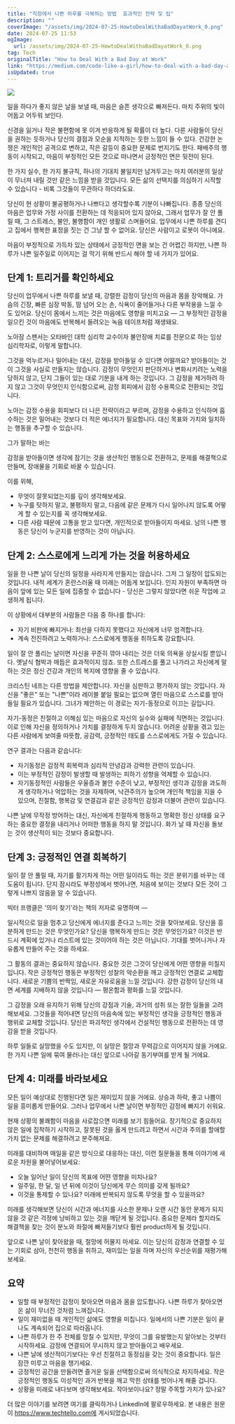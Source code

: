 ```yaml
---
title: "직장에서 나쁜 하루를 극복하는 방법  효과적인 전략 및 팁"
description: ""
coverImage: "/assets/img/2024-07-25-HowtoDealWithaBadDayatWork_0.png"
date: 2024-07-25 11:53
ogImage:
  url: /assets/img/2024-07-25-HowtoDealWithaBadDayatWork_0.png
tag: Tech
originalTitle: "How to Deal With a Bad Day at Work"
link: "https://medium.com/code-like-a-girl/how-to-deal-with-a-bad-day-at-work-b23a3c3c3c1d"
isUpdated: true
---
```


<img src="/assets/img/2024-07-25-HowtoDealWithaBadDayatWork_0.png" />

일을 하다가 좋지 않은 날을 보낼 때, 마음은 슬픈 생각으로 빠져든다. 마치 주위의 빛이 어둡고 어두워 보인다.

신경을 잃거나 작은 불편함에 못 이겨 반응하게 될 확률이 더 높다. 다른 사람들이 당신을 권하는 듯하거나 당신의 결점과 모순을 지적하는 듯한 느낌이 들 수 있다. 건강한 논쟁은 개인적인 공격으로 변하고, 작은 갈등이 중요한 문제로 번지기도 한다. 패배주의 행동이 시작되고, 마음이 부정적인 모든 것으로 떠나면서 긍정적인 면은 뒷전이 된다.

한 가지 실수, 한 가지 불규칙, 하나의 기대치 불일치만 남겨두고는 마치 여러분의 일상이 무너져 내릴 것만 같은 느낌을 받을 것입니다. 모든 삶의 선택지를 의심하기 시작할 수 있습니다 - 비록 그것들이 무관하다 하더라도요.

<div class="content-ad"></div>

당신이 현 상황이 불공평하거나 나쁘다고 생각할수록 기분이 나빠집니다. 종종 당신의 마음은 업무와 가정 사이를 전환하는 데 적응되어 있지 않아요, 그래서 업무가 잘 안 풀릴 때, 그 스트레스, 불안, 불행함이 개인 생활로 스며들어요. 업무에서 나쁜 하루를 견디고 집에서 행복한 표정을 짓는 건 그냥 할 수 없어요. 당신은 사람이고 로봇이 아니에요.

마음이 부정적으로 가득차 있는 상태에서 긍정적인 면을 보는 건 어렵긴 하지만, 나쁜 하루가 나쁜 일주일로 이어지는 걸 막기 위해 반드시 해야 할 네 가지가 있어요.

## 단계 1: 트리거를 확인하세요

당신이 업무에서 나쁜 하루를 보낼 때, 강렬한 감정이 당신의 마음과 몸을 장악해요. 가슴의 긴장, 빠른 심장 박동, 땀 넘어 오는 손, 식욕이 줄어들거나 다른 부작용을 느낄 수도 있어요. 당신이 몸에서 느끼는 것은 마음에도 영향을 미치고요 — 그 부정적인 감정을 일으킨 것이 마음에도 반복해서 들려오는 녹음 테이프처럼 재생돼요.

<div class="content-ad"></div>

노아잠 스팬서는 오타바인 대학 심리학 교수이자 불안장애 치료를 전문으로 하는 임상 심리학자로, 이렇게 말합니다.

그것을 억누르거나 밀어내는 대신, 감정을 받아들일 수 있다면 어떨까요? 받아들이는 것이 그것을 사실로 만들지는 않습니다. 감정이 무엇인지 판단하거나 변화시키려는 노력을 당하지 않고, 단지 그들이 있는 대로 기분을 내게 하는 것입니다. 그 감정을 제거하려 하지 않고 그것이 무엇인지 인식함으로써, 감정 회피에서 감정 수용쪽으로 전환되는 것입니다.

노아는 감정 수용을 회피보다 더 나은 전략이라고 부르며, 감정을 수용하고 인식하며 흡수하는 것은 밀어내는 것보다 더 적은 에너지가 필요합니다. 대신 목표와 가치와 일치하는 행동을 추구할 수 있습니다.

<div class="content-ad"></div>

그가 말하는 바는

감정을 받아들이면 생각에 잠기는 것을 생산적인 행동으로 전환하고, 문제를 해결책으로 만들며, 장애물을 기회로 바꿀 수 있습니다.

이를 위해,

- 무엇이 잘못되었는지를 깊이 생각해보세요.
- 누구를 탓하지 말고, 불평하지 말고, 다음에 같은 문제가 다시 일어나지 않도록 어떻게 할 수 있는지를 꼭 생각해보세요.
- 다른 사람 때문에 고통을 받고 있다면, 개인적으로 받아들이지 마세요. 남의 나쁜 행동은 당신이 누군지를 반영하는 것이 아닙니다.

<div class="content-ad"></div>

## 단계 2: 스스로에게 느리게 가는 것을 허용하세요

일을 한 나쁜 날이 당신의 일정을 사라지게 만들지는 않습니다. 그저 그 일정이 압도되는 것입니다. 내적 세계가 혼란스러울 때 미래는 어둡게 보입니다. 인지 자원이 부족하면 마음이 앞에 있는 모든 일에 집중할 수 없습니다 - 당신은 그렇지 않았다면 쉬운 작업에 고생하게 됩니다.

이 상황에서 대부분의 사람들은 다음 중 하나를 합니다:

- 자기 비판에 빠지거나: 최선을 다하지 못했다고 자신에게 너무 엄격합니다.
- 계속 전진하려고 노력하거나: 스스로에게 행동을 취하도록 강요합니다.

<div class="content-ad"></div>

일이 잘 안 풀리는 날이면 자신을 꾸준히 깎아 내리는 것은 더욱 의욕을 상실시킬 뿐입니다. 옛날식 협박과 매듭은 효과적이지 않죠. 또한 스트레스를 풀고 나가라고 자신에게 말하는 것은 정신 건강과 개인의 복지에 영향을 줄 수 있습니다.

크리스틴 네프는 다른 방법을 제안합니다. 자신을 심판하고 평가하지 않는 것입니다. 자신을 "좋은" 또는 "나쁜"이라 레이블 붙일 필요는 없으며 열린 마음으로 스스로를 받아들일 필요가 있습니다. 그녀가 제안하는 이 경로는 자기-동정으로 이끄는 길입니다.

자기-동정은 친절하고 이해심 있는 마음으로 자신의 실수와 실패에 직면하는 것입니다. 이로 인해 자신을 정의하거나 가치를 결정하게 두지 않습니다. 어려운 상황을 겪고 있는 다른 사람에게 보여줄 따뜻함, 공감력, 긍정적인 태도를 스스로에게도 가질 수 있습니다.

연구 결과는 다음과 같습니다:

<div class="content-ad"></div>

- 자기동정은 감정적 회복력과 심리적 안녕감과 강력한 관련이 있습니다.
- 이는 부정적인 감정이 발생할 때 발생하는 피하기 성향을 억제할 수 있습니다.
- 자기동정적인 사람들은 우울증과 불안 수준이 낮고, 부정적인 생각과 감정을 과도하게 생각하거나 억압하는 것을 자제하며, 낙관주의가 높으며 개인적 책임을 지을 수 있으며, 친절함, 행복감 및 연결감과 같은 긍정적인 감정과 더불어 관련이 있습니다.

나쁜 날에 무작정 방어하는 대신, 자신에게 친절하게 행동하고 명확한 정신 상태를 요구하는 중요한 결정을 내리거나 어떠한 행동을 하지 말 것입니다. 화가 날 때 자신을 돌보는 것이 생산적이 되는 것보다 중요합니다.

## 단계 3: 긍정적인 연결 회복하기

일이 잘 안 풀릴 때, 자기를 활기차게 하는 어떤 일이라도 하는 것은 분위기를 바꾸는 데 도움이 됩니다. 단지 잠시라도 부정성에서 벗어나면, 처음에 보이는 것보다 모든 것이 그렇게 나쁘지 않음을 알 수 있습니다.

<div class="content-ad"></div>

빅터 프랭클은 '의미 찾기'라는 책의 저자로 유명하며 —

일시적으로 일을 멈추고 당신에게 에너지를 준다고 느끼는 것을 찾아보세요. 당신을 흥분하게 만드는 것은 무엇인가요? 당신을 행복하게 만드는 것은 무엇인가요? 이것은 반드시 계획에 있거나 리스트에 있는 것이어야 하는 것은 아닙니다. 기대를 벗어나거나 자유롭게 만들어 주는 것을 하세요.

그 활동의 결과는 중요하지 않습니다. 중요한 것은 그것이 당신에게 어떤 영향을 미칠지입니다. 작은 긍정적인 행동은 부정적인 성찰의 악순환을 깨고 긍정적인 연결로 교체합니다. 새로운 기쁨의 반짝임, 새로운 자유로움을 느낄 것입니다. 강한 감정이 당신의 내면 세계를 지배하지 않을 것입니다 — 평온함과 평화를 느낄 것입니다.

그 감정을 오래 유지하기 위해 당신의 강점과 기술, 과거의 성취 또는 잘한 일들을 고려해보세요. 그것들을 적어내면 당신의 마음속에 있는 부정적인 생각을 긍정적인 행동과 행위로 교체할 것입니다. 당신은 파괴적인 생각에서 건설적인 행동으로 전환하는 데 영감을 받을 것입니다.

<div class="content-ad"></div>

하루 일들로 실망했을 수도 있지만, 이 실망은 절망과 무력감으로 이어지지 않을 거에요. 한 가지 나쁜 일에 묶여 물러나는 대신 앞으로 나아갈 동기부여를 받게 될 거에요.

## 단계 4: 미래를 바라보세요

모든 일이 예상대로 진행된다면 일은 재미있지 않을 거에요. 상승과 하락, 좋고 나쁨이 일을 흥미롭게 만들어요. 그러나 업무에서 나쁜 날이면 부정적인 감정에 빠지기 쉬워요.

현재 상황의 불쾌함이 마음을 사로잡으면 미래를 보기 힘들어요. 장기적으로 중요하지 않은 일에 집착하기 시작하고, 잘못된 것을 옳게 만드려고 하면서 시간과 주의를 할애할 가치 없는 문제를 해결하려고 분주해져요.

<div class="content-ad"></div>

미래를 대비하며 매일을 같은 방식으로 대응하는 대신, 이런 질문들을 통해 이야기에 새로운 차원을 불어넣어보세요:

- 오늘 일어난 일이 당신의 목표에 어떤 영향을 미치나요?
- 일주일, 한 달, 일 년 뒤에 이것이 당신에게 무슨 의미를 갖게 될까요?
- 이것을 통제할 수 있나요? 미래에 반복되지 않도록 무엇을 할 수 있을까요?

미래를 생각해보면 당신이 시간과 에너지를 사소한 문제나 오랜 시간 동안 문제가 되지 않을 것 같은 걱정에 낭비하고 있는 것을 깨닫게 될 것입니다. 중요한 문제라 할지라도 해결책을 찾는 것이 분노와 좌절에 빠져들기보다 훨씬 product하게 될 것입니다.

앞으로 나쁜 날이 찾아왔을 때, 절망에 허물지 마세요. 이는 당신의 감정과 연결할 수 있는 기회로 삼아, 천천히 행동을 취하고, 재미있는 일을 하며 자신의 우선순위를 재평가해보세요.

<div class="content-ad"></div>

## 요약

- 일할 때 부정적인 감정이 찾아오면 마음과 몸을 압도합니다. 나쁜 하루가 찾아오면 온 삶이 무너진 것처럼 느껴집니다.
- 일이 재미없을 때 개인적인 삶에도 영향을 미칩니다. 일에서의 나쁜 기분은 일이 끝나도 계속되어 집으로 따라옵니다.
- 나쁜 하루가 한 주 전체를 망칠 수 있지만, 무엇이 그를 유발했는지 알아보는 것부터 시작하세요. 감정에 연결되어 무시하지 않고 받아들이고 배우세요.
- 나쁜 날에 생산적이기보다는 우선 친절하고 동정심을 갖는 것이 중요합니다. 일은 잠깐 미루고 마음을 챙기세요.
- 긍정적인 공간을 만들려면 즐거운 일을 선택함으로써 의식적으로 차지하세요. 작은 긍정적인 행동도 이성적인 과거 반복을 깨고 막힌 상태를 벗어나게 해줄 겁니다.
- 상황을 미래로 내다보며 생각해보세요. 작아보이나요? 정말 주목할 가치가 있나요?

더 많은 이야기를 보려면 여기를 클릭하거나 LinkedIn에 팔로우하세요. 본 내용은 원문이 https://www.techtello.com에 게시되었습니다.
